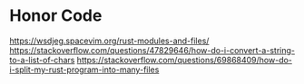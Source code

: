 # Honor Code
https://wsdjeg.spacevim.org/rust-modules-and-files/
https://stackoverflow.com/questions/47829646/how-do-i-convert-a-string-to-a-list-of-chars
https://stackoverflow.com/questions/69868409/how-do-i-split-my-rust-program-into-many-files